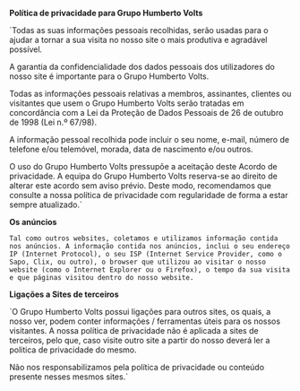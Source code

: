 **Política de privacidade para Grupo Humberto Volts**

`Todas as suas informações pessoais recolhidas, serão usadas para o ajudar a tornar a sua visita no nosso site o mais produtiva e agradável possível.

A garantia da confidencialidade dos dados pessoais dos utilizadores do nosso site é importante para o Grupo Humberto Volts.

Todas as informações pessoais relativas a membros, assinantes, clientes ou visitantes que usem o Grupo Humberto Volts serão tratadas em concordância com a Lei da Proteção de Dados Pessoais de 26 de outubro de 1998 (Lei n.º 67/98).

A informação pessoal recolhida pode incluir o seu nome, e-mail, número de telefone e/ou telemóvel, morada, data de nascimento e/ou outros.

O uso do Grupo Humberto Volts pressupõe a aceitação deste Acordo de privacidade. A equipa do Grupo Humberto Volts reserva-se ao direito de alterar este acordo sem aviso prévio. Deste modo, recomendamos que consulte a nossa política de privacidade com regularidade de forma a estar sempre atualizado.`

**Os anúncios**

`Tal como outros websites, coletamos e utilizamos informação contida nos anúncios. A informação contida nos anúncios, inclui o seu endereço IP (Internet Protocol), o seu ISP (Internet Service Provider, como o Sapo, Clix, ou outro), o browser que utilizou ao visitar o nosso website (como o Internet Explorer ou o Firefox), o tempo da sua visita e que páginas visitou dentro do nosso website.`

**Ligações a Sites de terceiros**

`O Grupo Humberto Volts possui ligações para outros sites, os quais, a nosso ver, podem conter informações / ferramentas úteis para os nossos visitantes. A nossa política de privacidade não é aplicada a sites de terceiros, pelo que, caso visite outro site a partir do nosso deverá ler a politica de privacidade do mesmo.

Não nos responsabilizamos pela política de privacidade ou conteúdo presente nesses mesmos sites.`
